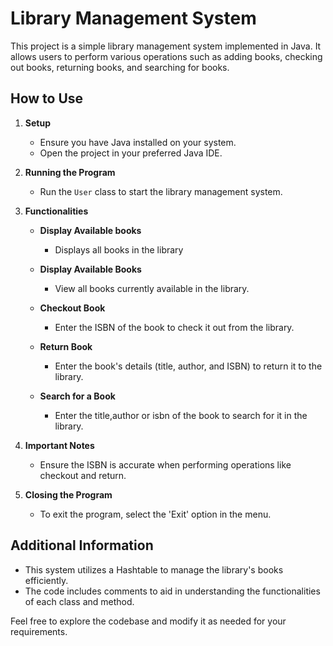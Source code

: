 
# Library Management System

This project is a simple library management system implemented in Java. It allows users to perform various operations such as adding books, checking out books, returning books, and searching for books.

## How to Use

1. **Setup**
   - Ensure you have Java installed on your system.
   - Open the project in your preferred Java IDE.

2. **Running the Program**
   - Run the `User` class to start the library management system.

3. **Functionalities**
   - **Display Available books**
       - Displays all books in the library

   - **Display Available Books**
       - View all books currently available in the library.

   - **Checkout Book**
       - Enter the ISBN of the book to check it out from the library.

   - **Return Book**
       - Enter the book's details (title, author, and ISBN) to return it to the library.

   - **Search for a Book**
       - Enter the title,author or isbn of the book to search for it in the library.

4. **Important Notes**
   - Ensure the ISBN is accurate when performing operations like checkout and return.

5. **Closing the Program**
   - To exit the program, select the 'Exit' option in the menu.

## Additional Information

- This system utilizes a Hashtable to manage the library's books efficiently.
- The code includes comments to aid in understanding the functionalities of each class and method.

Feel free to explore the codebase and modify it as needed for your requirements.



